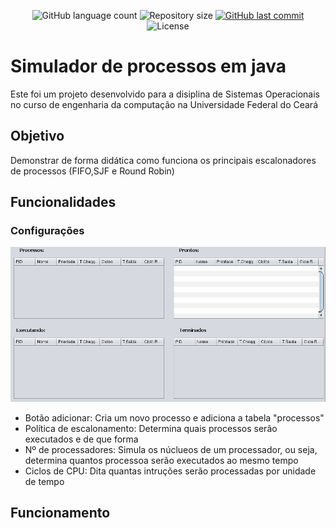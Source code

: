 <p align="center">
  <img alt="GitHub language count" src="https://img.shields.io/github/languages/count/sarev17/trabalho_SO_2019">

  <img alt="Repository size" src="https://img.shields.io/github/repo-size/sarev17/trabalho_SO_2019">
  
  <a href="https://github.com/willianpraciano/Pong-C/commits/master">
    <img alt="GitHub last commit" src="https://img.shields.io/github/last-commit/sarev17/trabalho_SO_2019">
  </a>

  <img alt="License" src="https://img.shields.io/badge/license-MIT-brightgreen">
</p>

# Simulador de processos em java

 Este foi um projeto desenvolvido para a disiplina de Sistemas Operacionais no curso de engenharia da computação na Universidade Federal do Ceará

## Objetivo

  Demonstrar de forma didática como funciona os principais escalonadores de processos (FIFO,SJF e Round Robin)

## Funcionalidades
### Configurações
![](https://github.com/sarev17/trabalho_SO_2019/blob/master/Simulador%20de%20Processos/src/simulador/de/processos/tabelas.PNG)

- Botão adicionar: Cria um novo processo e adiciona a tabela "processos"
- Política de escalonamento: Determina quais processos serão executados e de que forma
- Nº de processadores: Simula os núclueos de um processador, ou seja, determina quantos processoa serão executados ao mesmo tempo
- Ciclos de CPU: Dita quantas intruções serão processadas por unidade de tempo


## Funcionamento



